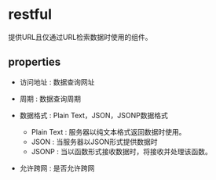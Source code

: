 # restful
提供URL且仅通过URL检索数据时使用的组件。

## properties

- 访问地址 : 数据查询网址
- 周期 : 数据查询周期
- 数据格式 : Plain Text，JSON，JSONP数据格式
   - Plain Text : 服务器以纯文本格式返回数据时使用。
   - JSON : 当服务器以JSON形式提供数据时
   - JSONP : 当以函数形式接收数据时，将接收并处理该函数。

- 允许跨网 : 是否允许跨网